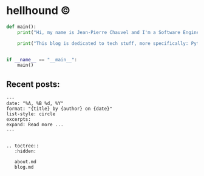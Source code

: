 [//]: # "Hellhound's Blog master file, created by sphinx-quickstart on Wed Mar 27 20:07:35 2024.
You can adapt this file completely to your liking, but it should at least contain the
root `toctree` directive."

hellhound ©
===========

```python
def main():
    print("Hi, my name is Jean-Pierre Chauvel and I'm a Software Engineer and Pythonista.")

    print("This blog is dedicated to tech stuff, more specifically: Python related stuff.")


if __name__ == "__main__":
    main()
```

## Recent posts:

```{postlist} 5
---
date: "%A, %B %d, %Y"
format: "{title} by {author} on {date}"
list-style: circle
excerpts:
expand: Read more ...
---
```

```{eval-rst}

.. toctree::
   :hidden:

   about.md
   blog.md

```
